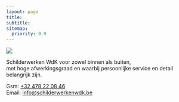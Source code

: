 ```yaml
---
layout: page
title:
subtitle:
sitemap:
  priority: 0.9
---
```


<img src="{{ '/assets/img/logo.png' | prepend: site.baseurl }}" id="about-img">

<div id="describe-text">
	<p>Schilderwerken WdK voor zowel binnen als buiten,<br>met hoge afwerkingsgraad en waarbij persoonlijke service en detail belangrijk zijn.</p>
    <p>Gsm: <a href="tel:+32478220846">+32 478 22 08 46</a> <br>Email: <a href="mailto:info@schilderwerkenwdk.be">info@schilderwerkenwdk.be</a></p>
</div>
